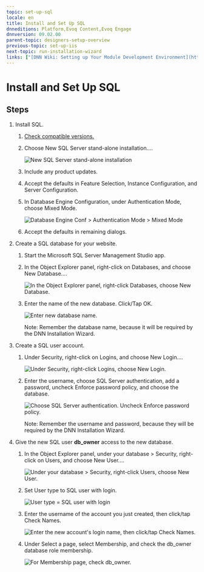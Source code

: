 ```yaml
---
topic: set-up-sql
locale: en
title: Install and Set Up SQL
dnneditions: Platform,Evoq Content,Evoq Engage
dnnversion: 09.02.00
parent-topic: designers-setup-overview
previous-topic: set-up-iis
next-topic: run-installation-wizard
links: ["[DNN Wiki: Setting up Your Module Development Environment](http://www.dnnsoftware.com/wiki/setting-up-your-module-development-environment)","[Setting up your DotNetNuke Module Development Environment by Chris Hammond](http://www.christoc.com/Tutorials/All-Tutorials/aid/1)","[DNN Community Blog: Installing DNN by Clinton Patterson](http://www.dnnsoftware.com/community-blog/cid/155070/installing-dnn)"]
---
```


# Install and Set Up SQL

## Steps

1.  Install SQL.
    1.  [Check compatible versions.](requirements)
    2.  Choose New SQL Server stand-alone installation....
        
          
        
        ![New SQL Server stand-alone installation](/images/scr-InstallSQL-1.png)
        
          
        
    3.  Include any product updates.
    4.  Accept the defaults in Feature Selection, Instance Configuration, and Server Configuration.
    5.  In Database Engine Configuration, under Authentication Mode, choose Mixed Mode.
        
          
        
        ![Database Engine Conf > Authentication Mode > Mixed Mode](/images/scr-InstallSQL-6.png)
        
          
        
    6.  Accept the defaults in remaining dialogs.
2.  Create a SQL database for your website.
    1.  Start the Microsoft SQL Server Management Studio app.
    2.  In the Object Explorer panel, right-click on Databases, and choose New Database....
        
          
        
        ![In the Object Explorer panel, right-click Databases, choose New Database.](/images/scr-SetupSQL-2.png)
        
          
        
    3.  Enter the name of the new database. Click/Tap OK.
        
          
        
        ![Enter new database name.](/images/scr-SetupSQL-3.png)
        
          
        
        Note: Remember the database name, because it will be required by the DNN Installation Wizard.
        

3.  Create a SQL user account.
    1.  Under Security, right-click on Logins, and choose New Login....
        
          
        
        ![Under Security, right-click Logins, choose New Login.](/images/scr-SetupSQL-4.png)
        
          
        
    2.  Enter the username, choose SQL Server authentication, add a password, uncheck Enforce password policy, and choose the database.
        
          
        
        ![Choose SQL Server authentication. Uncheck Enforce password policy.](/images/scr-SetupSQL-5.png)
        
          
        
        Note: Remember the username and password, because they will be required by the DNN Installation Wizard.
        

4.  Give the new SQL user **db_owner** access to the new database.
    1.  In the Object Explorer panel, under your database \> Security, right-click on Users, and choose New User....
        
          
        
        ![Under your database > Security, right-click Users, choose New User.](/images/scr-SetupSQL-6.png)
        
          
        
    2.  Set User type to SQL user with login.
        
          
        
        ![User type = SQL user with login](/images/scr-SetupSQL-7.png)
        
          
        
    3.  Enter the username of the account you just created, then click/tap Check Names.
        
          
        
        ![Enter the new account's login name, then click/tap Check Names.](/images/scr-SetupSQL-8.png)
        
          
        
    4.  Under Select a page, select Membership, and check the db_owner database role membership.
        
          
        
        ![For Membership page, check db_owner.](/images/scr-SetupSQL-10.png)